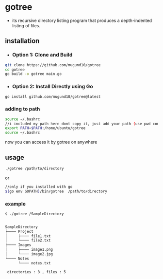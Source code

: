# gotree
*   its recursive directory listing program that produces a depth-indented listing of files.

## installation

*   ### Option 1: Clone and Build
```bash
git clone https://github.com/mugund10/gotree
cd gotree
go build -o gotree main.go
```
*   ### Option 2: Install Directly using Go
```bash
go install github.com/mugund10/gotree@latest
```

### adding to path
```bash
source ~/.bashrc
//i included my path here dont copy it, just add your path (use pwd command on linux to get the path)
export PATH=$PATH:/home/ubuntu/gotree 
source ~/.bashrc 
```
now you can access it by gotree on anywhere

## usage 

```bash
./gotree /path/to/directory
```
or
```bash 
//only if you installed with go
$(go env GOPATH)/bin/gotree  /path/to/directory
```
###  example

```bash
$ ./gotree /SampleDirectory


SampleDirectory
├──── Project
│     ├──── file1.txt
│     └──── file2.txt
├──── Images
│     ├──── image1.png
│     └──── image2.jpg
└──── Notes
      └──── notes.txt

 directories : 3 , files : 5 

```